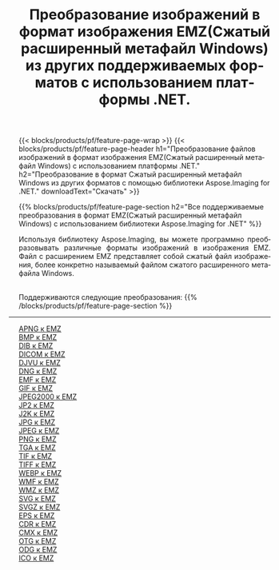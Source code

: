 ﻿---
title: Преобразование изображений в формат изображения EMZ(Сжатый расширенный метафайл Windows) из других поддерживаемых форматов с использованием платформы .NET. 
weight: 3920
url: /ru/net/conversion/to/emz 
lang: ru
langdirlevel: 2
locales: zh-hans,ja,it,ru,de,es,fr,nl,id,lt,pl,pt,vi,tr,ko,zh-hant,ar,hi,th,sv,cs,uk,he
description: Используя библиотеку Aspose.Imaging for .NET, можно легко преобразовать в EMZ(Сжатый расширенный метафайл Windows) другие поддерживаемые форматы изображений.
---

{{< blocks/products/pf/feature-page-wrap >}}
{{< blocks/products/pf/feature-page-header h1="Преобразование файлов изображений в формат изображения EMZ(Сжатый расширенный метафайл Windows) с использованием платформы .NET." h2="Преобразование в формат Сжатый расширенный метафайл Windows из других форматов с помощью библиотеки Aspose.Imaging for .NET." downloadText="Скачать" >}}


{{% blocks/products/pf/feature-page-section  h2="Все поддерживаемые преобразования в формат EMZ(Сжатый расширенный метафайл Windows) с использованием библиотеки Aspose.Imaging for .NET" %}}
<p align=justify>Используя библиотеку Aspose.Imaging, вы можете программно преобразовывать различные форматы изображений в изображения EMZ. Файл с расширением EMZ представляет собой сжатый файл изображения, более конкретно называемый файлом сжатого расширенного метафайла Windows. </p>
<br/>
Поддерживаются следующие преобразования:
{{% /blocks/products/pf/feature-page-section %}}
<div class="container-fluid productfamilypage bg-gray">
    <div class="convertypes bg-gray agp-content section">
        <div class="container">
		<hr style="margin-left:-20px;"/>
		<div class="row other-converters">
		    <div class='col-md-2 other-converter remove-lp remove-rp'><a href="/imaging/ru/net/conversion/apng-to-emz" >APNG к EMZ</a></div>
<div class='col-md-2 other-converter remove-lp remove-rp'><a href="/imaging/ru/net/conversion/bmp-to-emz" >BMP к EMZ</a></div>
<div class='col-md-2 other-converter remove-lp remove-rp'><a href="/imaging/ru/net/conversion/dib-to-emz" >DIB к EMZ</a></div>
<div class='col-md-2 other-converter remove-lp remove-rp'><a href="/imaging/ru/net/conversion/dicom-to-emz" >DICOM к EMZ</a></div>
<div class='col-md-2 other-converter remove-lp remove-rp'><a href="/imaging/ru/net/conversion/djvu-to-emz" >DJVU к EMZ</a></div>
<div class='col-md-2 other-converter remove-lp remove-rp'><a href="/imaging/ru/net/conversion/dng-to-emz" >DNG к EMZ</a></div>
<div class='col-md-2 other-converter remove-lp remove-rp'><a href="/imaging/ru/net/conversion/emf-to-emz" >EMF к EMZ</a></div>
<div class='col-md-2 other-converter remove-lp remove-rp'><a href="/imaging/ru/net/conversion/gif-to-emz" >GIF к EMZ</a></div>
<div class='col-md-2 other-converter remove-lp remove-rp'><a href="/imaging/ru/net/conversion/jpeg2000-to-emz" >JPEG2000 к EMZ</a></div>
<div class='col-md-2 other-converter remove-lp remove-rp'><a href="/imaging/ru/net/conversion/jp2-to-emz" >JP2 к EMZ</a></div>
<div class='col-md-2 other-converter remove-lp remove-rp'><a href="/imaging/ru/net/conversion/j2k-to-emz" >J2K к EMZ</a></div>
<div class='col-md-2 other-converter remove-lp remove-rp'><a href="/imaging/ru/net/conversion/jpg-to-emz" >JPG к EMZ</a></div>
<div class='col-md-2 other-converter remove-lp remove-rp'><a href="/imaging/ru/net/conversion/jpeg-to-emz" >JPEG к EMZ</a></div>
<div class='col-md-2 other-converter remove-lp remove-rp'><a href="/imaging/ru/net/conversion/png-to-emz" >PNG к EMZ</a></div>
<div class='col-md-2 other-converter remove-lp remove-rp'><a href="/imaging/ru/net/conversion/tga-to-emz" >TGA к EMZ</a></div>
<div class='col-md-2 other-converter remove-lp remove-rp'><a href="/imaging/ru/net/conversion/tif-to-emz" >TIF к EMZ</a></div>
<div class='col-md-2 other-converter remove-lp remove-rp'><a href="/imaging/ru/net/conversion/tiff-to-emz" >TIFF к EMZ</a></div>
<div class='col-md-2 other-converter remove-lp remove-rp'><a href="/imaging/ru/net/conversion/webp-to-emz" >WEBP к EMZ</a></div>
<div class='col-md-2 other-converter remove-lp remove-rp'><a href="/imaging/ru/net/conversion/wmf-to-emz" >WMF к EMZ</a></div>
<div class='col-md-2 other-converter remove-lp remove-rp'><a href="/imaging/ru/net/conversion/wmz-to-emz" >WMZ к EMZ</a></div>
<div class='col-md-2 other-converter remove-lp remove-rp'><a href="/imaging/ru/net/conversion/svg-to-emz" >SVG к EMZ</a></div>
<div class='col-md-2 other-converter remove-lp remove-rp'><a href="/imaging/ru/net/conversion/svgz-to-emz" >SVGZ к EMZ</a></div>
<div class='col-md-2 other-converter remove-lp remove-rp'><a href="/imaging/ru/net/conversion/eps-to-emz" >EPS к EMZ</a></div>
<div class='col-md-2 other-converter remove-lp remove-rp'><a href="/imaging/ru/net/conversion/cdr-to-emz" >CDR к EMZ</a></div>
<div class='col-md-2 other-converter remove-lp remove-rp'><a href="/imaging/ru/net/conversion/cmx-to-emz" >CMX к EMZ</a></div>
<div class='col-md-2 other-converter remove-lp remove-rp'><a href="/imaging/ru/net/conversion/otg-to-emz" >OTG к EMZ</a></div>
<div class='col-md-2 other-converter remove-lp remove-rp'><a href="/imaging/ru/net/conversion/odg-to-emz" >ODG к EMZ</a></div>
<div class='col-md-2 other-converter remove-lp remove-rp'><a href="/imaging/ru/net/conversion/ico-to-emz" >ICO к EMZ</a></div>
                </div>
        </div>
    </div>
</div>
<br/>

